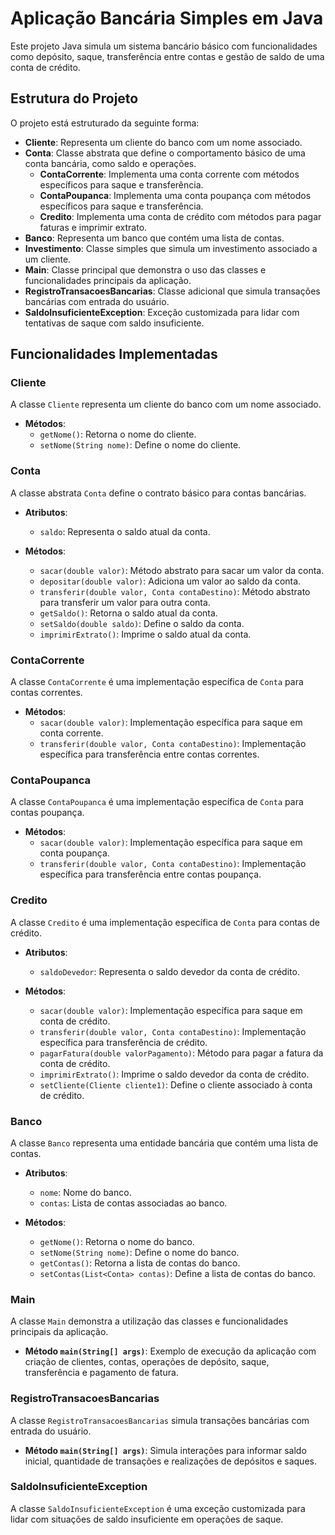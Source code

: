 # Aplicação Bancária Simples em Java

Este projeto Java simula um sistema bancário básico com funcionalidades como depósito, saque, transferência entre contas e gestão de saldo de uma conta de crédito.

## Estrutura do Projeto

O projeto está estruturado da seguinte forma:

- **Cliente**: Representa um cliente do banco com um nome associado.
- **Conta**: Classe abstrata que define o comportamento básico de uma conta bancária, como saldo e operações.
  - **ContaCorrente**: Implementa uma conta corrente com métodos específicos para saque e transferência.
  - **ContaPoupanca**: Implementa uma conta poupança com métodos específicos para saque e transferência.
  - **Credito**: Implementa uma conta de crédito com métodos para pagar faturas e imprimir extrato.
- **Banco**: Representa um banco que contém uma lista de contas.
- **Investimento**: Classe simples que simula um investimento associado a um cliente.
- **Main**: Classe principal que demonstra o uso das classes e funcionalidades principais da aplicação.
- **RegistroTransacoesBancarias**: Classe adicional que simula transações bancárias com entrada do usuário.
- **SaldoInsuficienteException**: Exceção customizada para lidar com tentativas de saque com saldo insuficiente.

## Funcionalidades Implementadas

### Cliente

A classe `Cliente` representa um cliente do banco com um nome associado.

- **Métodos**:
  - `getNome()`: Retorna o nome do cliente.
  - `setNome(String nome)`: Define o nome do cliente.

### Conta

A classe abstrata `Conta` define o contrato básico para contas bancárias.

- **Atributos**:
  - `saldo`: Representa o saldo atual da conta.

- **Métodos**:
  - `sacar(double valor)`: Método abstrato para sacar um valor da conta.
  - `depositar(double valor)`: Adiciona um valor ao saldo da conta.
  - `transferir(double valor, Conta contaDestino)`: Método abstrato para transferir um valor para outra conta.
  - `getSaldo()`: Retorna o saldo atual da conta.
  - `setSaldo(double saldo)`: Define o saldo da conta.
  - `imprimirExtrato()`: Imprime o saldo atual da conta.

### ContaCorrente

A classe `ContaCorrente` é uma implementação específica de `Conta` para contas correntes.

- **Métodos**:
  - `sacar(double valor)`: Implementação específica para saque em conta corrente.
  - `transferir(double valor, Conta contaDestino)`: Implementação específica para transferência entre contas correntes.

### ContaPoupanca

A classe `ContaPoupanca` é uma implementação específica de `Conta` para contas poupança.

- **Métodos**:
  - `sacar(double valor)`: Implementação específica para saque em conta poupança.
  - `transferir(double valor, Conta contaDestino)`: Implementação específica para transferência entre contas poupança.

### Credito

A classe `Credito` é uma implementação específica de `Conta` para contas de crédito.

- **Atributos**:
  - `saldoDevedor`: Representa o saldo devedor da conta de crédito.

- **Métodos**:
  - `sacar(double valor)`: Implementação específica para saque em conta de crédito.
  - `transferir(double valor, Conta contaDestino)`: Implementação específica para transferência de crédito.
  - `pagarFatura(double valorPagamento)`: Método para pagar a fatura da conta de crédito.
  - `imprimirExtrato()`: Imprime o saldo devedor da conta de crédito.
  - `setCliente(Cliente cliente1)`: Define o cliente associado à conta de crédito.

### Banco

A classe `Banco` representa uma entidade bancária que contém uma lista de contas.

- **Atributos**:
  - `nome`: Nome do banco.
  - `contas`: Lista de contas associadas ao banco.

- **Métodos**:
  - `getNome()`: Retorna o nome do banco.
  - `setNome(String nome)`: Define o nome do banco.
  - `getContas()`: Retorna a lista de contas do banco.
  - `setContas(List<Conta> contas)`: Define a lista de contas do banco.

### Main

A classe `Main` demonstra a utilização das classes e funcionalidades principais da aplicação.

- **Método `main(String[] args)`**: Exemplo de execução da aplicação com criação de clientes, contas, operações de depósito, saque, transferência e pagamento de fatura.

### RegistroTransacoesBancarias

A classe `RegistroTransacoesBancarias` simula transações bancárias com entrada do usuário.

- **Método `main(String[] args)`**: Simula interações para informar saldo inicial, quantidade de transações e realizações de depósitos e saques.

### SaldoInsuficienteException

A classe `SaldoInsuficienteException` é uma exceção customizada para lidar com situações de saldo insuficiente em operações de saque.
